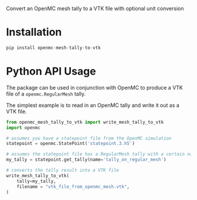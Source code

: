 
Convert an OpenMC mesh tally to a VTK file with optional unit conversion

# Installation

```python
pip install openmc-mesh-tally-to-vtk
```

# Python API Usage

The package can be used in conjunction with OpenMC to produce a VTK file of a ```openmc.RegularMesh``` tally.

The simplest example is to read in an OpenMC tally and write it out as a VTK file.

```python
from openmc_mesh_tally_to_vtk import write_mesh_tally_to_vtk
import openmc

# assumes you have a statepoint file from the OpenMC simulation
statepoint = openmc.StatePoint('statepoint.3.h5')

# assumes the statepoint file has a RegularMesh tally with a certain name
my_tally = statepoint.get_tally(name='tally_on_regular_mesh')

# converts the tally result into a VTK file
write_mesh_tally_to_vtk(
    tally=my_tally,
    filename = "vtk_file_from_openmc_mesh.vtk",
)
```
